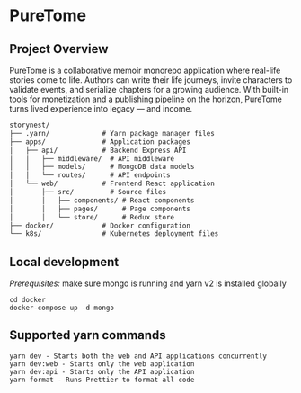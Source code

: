 # PureTome

## Project Overview
PureTome is a collaborative memoir monorepo application where real-life stories come to life. 
Authors can write their life journeys, invite characters to validate events, 
and serialize chapters for a growing audience. 
With built-in tools for monetization and a publishing pipeline on the horizon, 
PureTome turns lived experience into legacy — and income.
```md
storynest/
├── .yarn/             # Yarn package manager files
├── apps/              # Application packages
│   ├── api/           # Backend Express API
│   │   ├── middleware/  # API middleware
│   │   ├── models/      # MongoDB data models
│   │   └── routes/      # API endpoints
│   └── web/           # Frontend React application
│       ├── src/         # Source files
│       │   ├── components/ # React components
│       │   ├── pages/      # Page components
│       │   └── store/      # Redux store
├── docker/            # Docker configuration
└── k8s/               # Kubernetes deployment files
```
## Local development
*Prerequisites:* make sure mongo is running and yarn v2 is installed globally
```
cd docker
docker-compose up -d mongo
```

## Supported yarn commands
```
yarn dev - Starts both the web and API applications concurrently
yarn dev:web - Starts only the web application
yarn dev:api - Starts only the API application
yarn format - Runs Prettier to format all code
```

